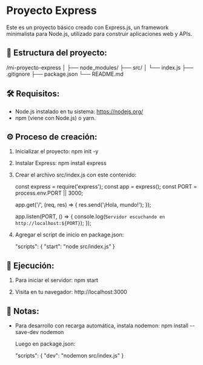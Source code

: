 Proyecto Express
=======================

Este es un proyecto básico creado con Express.js, un framework minimalista para Node.js, utilizado para construir aplicaciones web y APIs.

📁 Estructura del proyecto:
---------------------------
/mi-proyecto-express
│
├── node_modules/
├── src/
│   └── index.js
├── .gitignore
├── package.json
└── README.md

🛠️ Requisitos:
--------------
- Node.js instalado en tu sistema: https://nodejs.org/
- npm (viene con Node.js) o yarn.

⚙️ Proceso de creación:
-----------------------

1. Inicializar el proyecto:
   npm init -y

2. Instalar Express:
   npm install express

3. Crear el archivo src/index.js con este contenido:

   const express = require('express');
   const app = express();
   const PORT = process.env.PORT || 3000;

   app.get('/', (req, res) => {
     res.send('¡Hola, mundo!');
   });

   app.listen(PORT, () => {
     console.log(`Servidor escuchando en http://localhost:${PORT}`);
   });

4. Agregar el script de inicio en package.json:

   "scripts": {
     "start": "node src/index.js"
   }

🚀 Ejecución:
-------------
1. Para iniciar el servidor:
   npm start

2. Visita en tu navegador:
   http://localhost:3000

🧾 Notas:
---------
- Para desarrollo con recarga automática, instala nodemon:
  npm install --save-dev nodemon

  Luego en package.json:

  "scripts": {
    "dev": "nodemon src/index.js"
  }
